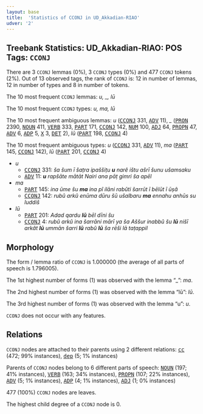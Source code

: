 ```yaml
---
layout: base
title:  'Statistics of CCONJ in UD_Akkadian-RIAO'
udver: '2'
---
```


## Treebank Statistics: UD_Akkadian-RIAO: POS Tags: `CCONJ`

There are 3 `CCONJ` lemmas (0%), 3 `CCONJ` types (0%) and 477 `CCONJ` tokens (2%).
Out of 13 observed tags, the rank of `CCONJ` is: 12 in number of lemmas, 12 in number of types and 8 in number of tokens.

The 10 most frequent `CCONJ` lemmas: <em>u, _, lū</em>

The 10 most frequent `CCONJ` types:  <em>u, ma, lū</em>

The 10 most frequent ambiguous lemmas: <em>u</em> (<tt><a href="akk_riao-pos-CCONJ.html">CCONJ</a></tt> 331, <tt><a href="akk_riao-pos-ADV.html">ADV</a></tt> 11), <em>_</em> (<tt><a href="akk_riao-pos-PRON.html">PRON</a></tt> 2390, <tt><a href="akk_riao-pos-NOUN.html">NOUN</a></tt> 411, <tt><a href="akk_riao-pos-VERB.html">VERB</a></tt> 333, <tt><a href="akk_riao-pos-PART.html">PART</a></tt> 171, <tt><a href="akk_riao-pos-CCONJ.html">CCONJ</a></tt> 142, <tt><a href="akk_riao-pos-NUM.html">NUM</a></tt> 100, <tt><a href="akk_riao-pos-ADJ.html">ADJ</a></tt> 64, <tt><a href="akk_riao-pos-PROPN.html">PROPN</a></tt> 47, <tt><a href="akk_riao-pos-ADV.html">ADV</a></tt> 6, <tt><a href="akk_riao-pos-ADP.html">ADP</a></tt> 5, <tt><a href="akk_riao-pos-X.html">X</a></tt> 3, <tt><a href="akk_riao-pos-DET.html">DET</a></tt> 2), <em>lū</em> (<tt><a href="akk_riao-pos-PART.html">PART</a></tt> 198, <tt><a href="akk_riao-pos-CCONJ.html">CCONJ</a></tt> 4)

The 10 most frequent ambiguous types:  <em>u</em> (<tt><a href="akk_riao-pos-CCONJ.html">CCONJ</a></tt> 331, <tt><a href="akk_riao-pos-ADV.html">ADV</a></tt> 11), <em>ma</em> (<tt><a href="akk_riao-pos-PART.html">PART</a></tt> 145, <tt><a href="akk_riao-pos-CCONJ.html">CCONJ</a></tt> 142), <em>lū</em> (<tt><a href="akk_riao-pos-PART.html">PART</a></tt> 201, <tt><a href="akk_riao-pos-CCONJ.html">CCONJ</a></tt> 4)


* <em>u</em>
  * <tt><a href="akk_riao-pos-CCONJ.html">CCONJ</a></tt> 331: <em>ša šum ī šaṭra ipaššiṭu <b>u</b> narê ištu ašrī šunu ušamsaku</em>
  * <tt><a href="akk_riao-pos-ADV.html">ADV</a></tt> 11: <em><b>u</b> rapšāte mātāt Nairi ana pāṭ gimri ša apēl</em>
* <em>ma</em>
  * <tt><a href="akk_riao-pos-PART.html">PART</a></tt> 145: <em>ina ūme šu <b>ma</b> ina pî ilāni rabûti šarrūt ī bēlūt ī ūṣâ</em>
  * <tt><a href="akk_riao-pos-CCONJ.html">CCONJ</a></tt> 142: <em>rubû arkû enūma dūru šū ušalbaru <b>ma</b> ennahu anhūs su luddiš</em>
* <em>lū</em>
  * <tt><a href="akk_riao-pos-PART.html">PART</a></tt> 201: <em>Adad qardu <b>lū</b> bēl dīni šu</em>
  * <tt><a href="akk_riao-pos-CCONJ.html">CCONJ</a></tt> 4: <em>rubû arkû ina šarrāni mārī ya ša Aššur inabbû šu <b>lū</b> nišī arkât <b>lū</b> ummān šarri <b>lū</b> rabû <b>lū</b> ša rēši lā taṭappil</em>

## Morphology

The form / lemma ratio of `CCONJ` is 1.000000 (the average of all parts of speech is 1.796005).

The 1st highest number of forms (1) was observed with the lemma “_”: <em>ma</em>.

The 2nd highest number of forms (1) was observed with the lemma “lū”: <em>lū</em>.

The 3rd highest number of forms (1) was observed with the lemma “u”: <em>u</em>.

`CCONJ` does not occur with any features.


## Relations

`CCONJ` nodes are attached to their parents using 2 different relations: <tt><a href="akk_riao-dep-cc.html">cc</a></tt> (472; 99% instances), <tt><a href="akk_riao-dep-dep.html">dep</a></tt> (5; 1% instances)

Parents of `CCONJ` nodes belong to 6 different parts of speech: <tt><a href="akk_riao-pos-NOUN.html">NOUN</a></tt> (197; 41% instances), <tt><a href="akk_riao-pos-VERB.html">VERB</a></tt> (163; 34% instances), <tt><a href="akk_riao-pos-PROPN.html">PROPN</a></tt> (107; 22% instances), <tt><a href="akk_riao-pos-ADV.html">ADV</a></tt> (5; 1% instances), <tt><a href="akk_riao-pos-ADP.html">ADP</a></tt> (4; 1% instances), <tt><a href="akk_riao-pos-ADJ.html">ADJ</a></tt> (1; 0% instances)

477 (100%) `CCONJ` nodes are leaves.

The highest child degree of a `CCONJ` node is 0.

